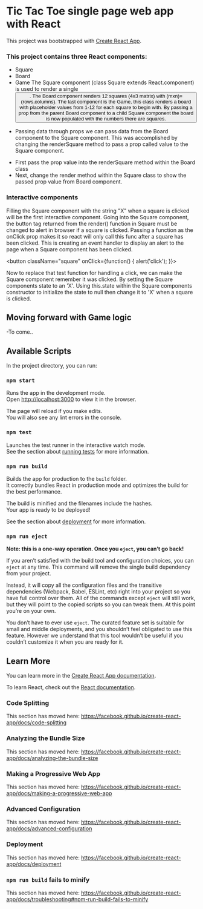 # Tic Tac Toe single page web app with React
This project was bootstrapped with [Create React App](https://github.com/facebook/create-react-app).

### This project contains three React components:
- Square
- Board
- Game
The Square component (class Square extends React.component) is used to render a single <button>. The Board component renders 12 squares (4x3 matrix) with (mxn)=(rows,columns). The last component is the Game, this class renders a board with placeholder values from 1-12 for each square to begin with. By passing a prop from the parent Board component to a child Square component the board is now populated with the numbers there are squares.

* Passing data through props we can pass data from the Board component to the Square component. This was accomplished by changing the renderSquare method to pass a prop called value to the Square component.
- First pass the prop value into the renderSquare method within the Board class
- Next, change the render method within the Square class to show the passed prop value from Board component.

### Interactive components
Filling the Square component with the string "X" when a square is clicked will be the first interactive component. Going into the Square component, the button tag returned from the render() function in Square must be changed to alert in browser if a square is clicked.
Passing a function as the onClick prop makes it so react will only call this func after a square has been clicked. This is creating an event handler to display an alert to the page when a Square component has been clicked.

<button className="square" onClick={function() { alert('click'); }}>

Now to replace that test function for handling a click, we can make the Square component remember it was clicked. By setting the Square components state to an 'X'. Using this.state within the Square components constructor to initialize the state to null then change it to 'X' when a square is clicked.

## Moving forward with Game logic
-To come..

## Available Scripts

In the project directory, you can run:

### `npm start`

Runs the app in the development mode.<br />
Open [http://localhost:3000](http://localhost:3000) to view it in the browser.

The page will reload if you make edits.<br />
You will also see any lint errors in the console.

### `npm test`

Launches the test runner in the interactive watch mode.<br />
See the section about [running tests](https://facebook.github.io/create-react-app/docs/running-tests) for more information.

### `npm run build`

Builds the app for production to the `build` folder.<br />
It correctly bundles React in production mode and optimizes the build for the best performance.

The build is minified and the filenames include the hashes.<br />
Your app is ready to be deployed!

See the section about [deployment](https://facebook.github.io/create-react-app/docs/deployment) for more information.

### `npm run eject`

**Note: this is a one-way operation. Once you `eject`, you can’t go back!**

If you aren’t satisfied with the build tool and configuration choices, you can `eject` at any time. This command will remove the single build dependency from your project.

Instead, it will copy all the configuration files and the transitive dependencies (Webpack, Babel, ESLint, etc) right into your project so you have full control over them. All of the commands except `eject` will still work, but they will point to the copied scripts so you can tweak them. At this point you’re on your own.

You don’t have to ever use `eject`. The curated feature set is suitable for small and middle deployments, and you shouldn’t feel obligated to use this feature. However we understand that this tool wouldn’t be useful if you couldn’t customize it when you are ready for it.

## Learn More

You can learn more in the [Create React App documentation](https://facebook.github.io/create-react-app/docs/getting-started).

To learn React, check out the [React documentation](https://reactjs.org/).

### Code Splitting

This section has moved here: https://facebook.github.io/create-react-app/docs/code-splitting

### Analyzing the Bundle Size

This section has moved here: https://facebook.github.io/create-react-app/docs/analyzing-the-bundle-size

### Making a Progressive Web App

This section has moved here: https://facebook.github.io/create-react-app/docs/making-a-progressive-web-app

### Advanced Configuration

This section has moved here: https://facebook.github.io/create-react-app/docs/advanced-configuration

### Deployment

This section has moved here: https://facebook.github.io/create-react-app/docs/deployment

### `npm run build` fails to minify

This section has moved here: https://facebook.github.io/create-react-app/docs/troubleshooting#npm-run-build-fails-to-minify

